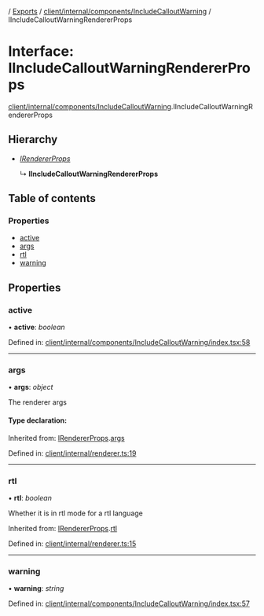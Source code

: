 [](../README.md) / [Exports](../modules.md) / [client/internal/components/IncludeCalloutWarning](../modules/client_internal_components_includecalloutwarning.md) / IIncludeCalloutWarningRendererProps

# Interface: IIncludeCalloutWarningRendererProps

[client/internal/components/IncludeCalloutWarning](../modules/client_internal_components_includecalloutwarning.md).IIncludeCalloutWarningRendererProps

## Hierarchy

* [*IRendererProps*](client_internal_renderer.irendererprops.md)

  ↳ **IIncludeCalloutWarningRendererProps**

## Table of contents

### Properties

- [active](client_internal_components_includecalloutwarning.iincludecalloutwarningrendererprops.md#active)
- [args](client_internal_components_includecalloutwarning.iincludecalloutwarningrendererprops.md#args)
- [rtl](client_internal_components_includecalloutwarning.iincludecalloutwarningrendererprops.md#rtl)
- [warning](client_internal_components_includecalloutwarning.iincludecalloutwarningrendererprops.md#warning)

## Properties

### active

• **active**: *boolean*

Defined in: [client/internal/components/IncludeCalloutWarning/index.tsx:58](https://github.com/onzag/itemize/blob/0e9b128c/client/internal/components/IncludeCalloutWarning/index.tsx#L58)

___

### args

• **args**: *object*

The renderer args

#### Type declaration:

Inherited from: [IRendererProps](client_internal_renderer.irendererprops.md).[args](client_internal_renderer.irendererprops.md#args)

Defined in: [client/internal/renderer.ts:19](https://github.com/onzag/itemize/blob/0e9b128c/client/internal/renderer.ts#L19)

___

### rtl

• **rtl**: *boolean*

Whether it is in rtl mode for a rtl language

Inherited from: [IRendererProps](client_internal_renderer.irendererprops.md).[rtl](client_internal_renderer.irendererprops.md#rtl)

Defined in: [client/internal/renderer.ts:15](https://github.com/onzag/itemize/blob/0e9b128c/client/internal/renderer.ts#L15)

___

### warning

• **warning**: *string*

Defined in: [client/internal/components/IncludeCalloutWarning/index.tsx:57](https://github.com/onzag/itemize/blob/0e9b128c/client/internal/components/IncludeCalloutWarning/index.tsx#L57)
